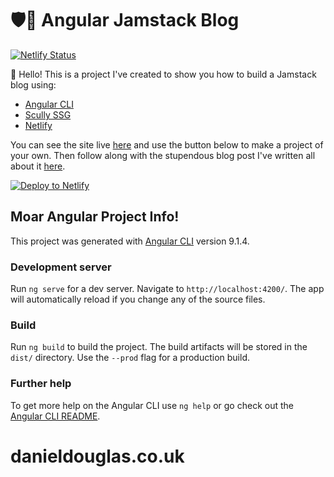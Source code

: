# 🛡📝 Angular Jamstack Blog

[![Netlify Status](https://api.netlify.com/api/v1/badges/f9471669-9866-4388-87ef-8a9c99921ce8/deploy-status)](https://app.netlify.com/sites/angular-jamstack-blog/deploys)

👋 Hello! This is a project I've created to show you how to build a Jamstack blog using:

- [Angular CLI](https://cli.angular.io/)
- [Scully SSG](http://scullyio.com/)
- [Netlify](https://www.netlify.com/?utm_source=demo&utm_medium=angular-jamstack-blog-tzm&utm_campaign=devex)

You can see the site live [here](https://angular-jamstack-blog.netlify.app/) and use the button below to make a project of your own. Then follow along with the stupendous blog post I've written all about it [here](https://www.netlify.app/blog/2020/07/09/creating-an-angular-jamstack-blog/?utm_source=blog&utm_medium=angular-jamstack-blog-tzm&utm_campaign=devex).

[![Deploy to Netlify](https://www.netlify.com/img/deploy/button.svg)](https://app.netlify.com/start/deploy?repository=https://github.com/tzmanics/angular-jamstack-blog)

## Moar Angular Project Info!

This project was generated with [Angular CLI](https://github.com/angular/angular-cli) version 9.1.4.

### Development server

Run `ng serve` for a dev server. Navigate to `http://localhost:4200/`. The app will automatically reload if you change any of the source files.

### Build

Run `ng build` to build the project. The build artifacts will be stored in the `dist/` directory. Use the `--prod` flag for a production build.

### Further help

To get more help on the Angular CLI use `ng help` or go check out the [Angular CLI README](https://github.com/angular/angular-cli/blob/master/README.md).
# danieldouglas.co.uk
